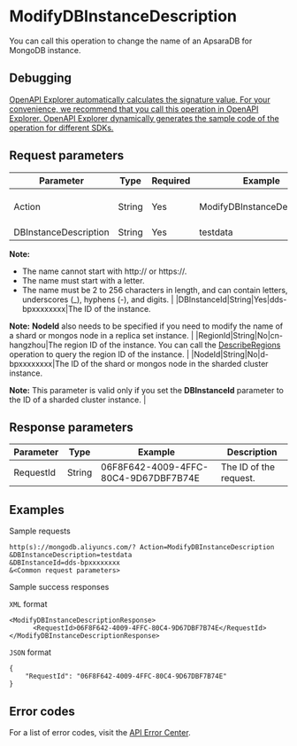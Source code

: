 # ModifyDBInstanceDescription

You can call this operation to change the name of an ApsaraDB for MongoDB instance.

## Debugging

[OpenAPI Explorer automatically calculates the signature value. For your convenience, we recommend that you call this operation in OpenAPI Explorer. OpenAPI Explorer dynamically generates the sample code of the operation for different SDKs.](https://api.aliyun.com/#product=Dds&api=ModifyDBInstanceDescription&type=RPC&version=2015-12-01)

## Request parameters

|Parameter|Type|Required|Example|Description|
|---------|----|--------|-------|-----------|
|Action|String|Yes|ModifyDBInstanceDescription|The operation that you want to perform. Set the value to **ModifyDBInstanceDescription**. |
|DBInstanceDescription|String|Yes|testdata|The name of the instance.

 **Note:**

-   The name cannot start with http:// or https://.
-   The name must start with a letter.
-   The name must be 2 to 256 characters in length, and can contain letters, underscores \(\_\), hyphens \(-\), and digits. |
|DBInstanceId|String|Yes|dds-bpxxxxxxxx|The ID of the instance.

 **Note:** **NodeId** also needs to be specified if you need to modify the name of a shard or mongos node in a replica set instance. |
|RegionId|String|No|cn-hangzhou|The region ID of the instance. You can call the [DescribeRegions](~~61933~~) operation to query the region ID of the instance. |
|NodeId|String|No|d-bpxxxxxxxx|The ID of the shard or mongos node in the sharded cluster instance.

 **Note:** This parameter is valid only if you set the **DBInstanceId** parameter to the ID of a sharded cluster instance. |

## Response parameters

|Parameter|Type|Example|Description|
|---------|----|-------|-----------|
|RequestId|String|06F8F642-4009-4FFC-80C4-9D67DBF7B74E|The ID of the request. |

## Examples

Sample requests

```
http(s)://mongodb.aliyuncs.com/? Action=ModifyDBInstanceDescription
&DBInstanceDescription=testdata
&DBInstanceId=dds-bpxxxxxxxx
&<Common request parameters>
```

Sample success responses

`XML` format

```
<ModifyDBInstanceDescriptionResponse>
	  <RequestId>06F8F642-4009-4FFC-80C4-9D67DBF7B74E</RequestId>
</ModifyDBInstanceDescriptionResponse>
```

`JSON` format

```
{
	"RequestId": "06F8F642-4009-4FFC-80C4-9D67DBF7B74E"
}
```

## Error codes

For a list of error codes, visit the [API Error Center](https://error-center.alibabacloud.com/status/product/Dds).

